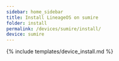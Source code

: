 ```yaml
---
sidebar: home_sidebar
title: Install LineageOS on sumire
folder: install
permalink: /devices/sumire/install/
device: sumire
---
```

{% include templates/device_install.md %}
